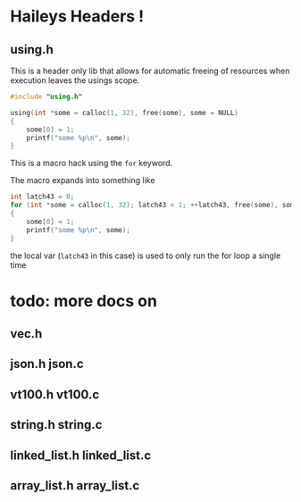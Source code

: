 

# Haileys Headers !

## using.h

This is a header only lib that allows for automatic freeing of resources when execution leaves the usings scope. 


``` c
#include "using.h"

using(int *some = calloc(1, 32), free(some), some = NULL)
{
    some[0] = 1;
    printf("some %p\n", some);
}
```
This is a macro hack using the `for` keyword.

The macro expands into something like

``` c
int latch43 = 0;
for (int *some = calloc(1, 32); latch43 < 1; ++latch43, free(some), some = ((void *)0))
{
    some[0] = 1;
    printf("some %p\n", some);
}
```

the local var (`latch43` in this case) is used to only run the for loop a single time


# todo: more docs on
## vec.h
## json.h json.c
## vt100.h vt100.c
## string.h string.c
## linked_list.h linked_list.c
## array_list.h array_list.c
